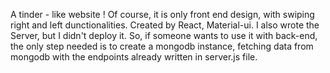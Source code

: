 A tinder - like website ! 
Of course, it is only front end design, with swiping right and left dunctionalities. 
Created by React, Material-ui. 
I also wrote the Server, but I didn't deploy it. So, if someone wants to use it with back-end, the only step needed is to create a mongodb instance, fetching data from mongodb with the endpoints already written in server.js file. 
